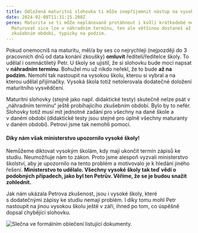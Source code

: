 ```yaml
---
title: Odložená maturitní slohovka ti může znepříjemnit nástup na vysokou školu
date: 2024-02-08T11:31:15.208Z
perex: Maturita se ti může neplánovaně protáhnout i kvůli krátkodobé nemoci.
  Maturovat sice lze v náhradním termínu, ten ale většinou dostaneš až v dalším
  zkušebním období, typicky na podzim.
---
```

Pokud onemocníš na maturitu, měl/a by ses co nejrychleji (nejpozději do 3 pracovních dnů od data konání zkoušky) **omluvit** řediteli/ředitelce školy. To udělal i osmnáctiletý Petr. U školy se ujistil, že si slohovku bude moci napsat v **náhradním termínu**. Bohužel mu už nikdo neřekl, že to bude **až na podzim.** Nemohl tak nastoupit na vysokou školu, kterou si vybral a na kterou udělal přijímačky. Vysoká škola totiž netolerovala dodatečné doložení maturitního vysvědčení.

Maturitní slohovky (stejně jako např. didaktické testy) skutečně nelze psát v „náhradním termínu“ ještě probíhajícího zkušebním období. Bylo by to nefér. Slohovky totiž musí mít jednotné zadání pro všechny na dané škole a v daném období (didaktické testy jsou stejné pro úplně všechny maturanty v daném období). Petrovi jsme tak nemohli pomoci.

#### Díky nám však ministerstvo upozornilo vysoké školy!

Nemůžeme diktovat vysokým školám, kdy mají ukončit termín zápisů ke studiu. Neumožňuje nám to zákon. Proto jsme alespoň vyzvali ministerstvo školství, aby je upozornilo na tento problém a motivovalo je k hledání jiného řešení. **Ministerstvo to udělalo. Všechny vysoké školy tak teď vědí o podobných případech, jako byl ten Petrův. Věříme, že se je budou snažit zohlednit.**

Jak nám ukázala Petrova zkušenost, jsou i vysoké školy, které s dodatečnými zápisy ke studiu nemají problém. I díky tomu mohl Petr nastoupit na jinou vysokou školu ještě v září, ihned po tom, co úspěšně dopsal chybějící slohovku.

![Slečna ve formálním oblečení listující dokumenty. ](img_8630a-1.jpg)